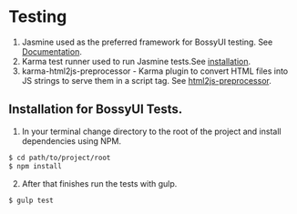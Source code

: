 #  Testing

1. Jasmine used as the preferred framework for BossyUI testing. See [Documentation](http://jasmine.github.io/).
2. Karma test runner used to run Jasmine tests.See [installation](http://karma-runner.github.io/0.12/intro/installation.html).
3. karma-html2js-preprocessor - Karma plugin to convert HTML files into JS strings to serve them in a script tag.
   See [html2js-preprocessor](https://github.com/karma-runner/karma-ng-html2js-preprocessor).


## Installation for BossyUI Tests.

1. In your terminal change directory to the root of the project and install dependencies using NPM.

```bash
$ cd path/to/project/root
$ npm install
```

2. After that finishes run the tests with gulp.

```bash
$ gulp test
```